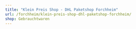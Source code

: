 ```yaml
---
title: "Klein Preis Shop - DHL Paketshop Forchheim"
url: /forchheim/klein-preis-shop-dhl-paketshop-forchheim/
shop: Gebrauchtwaren
---
```

